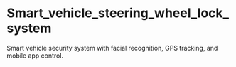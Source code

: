 # Smart_vehicle_steering_wheel_lock_system
Smart vehicle security system with facial recognition, GPS tracking, and mobile app control.
